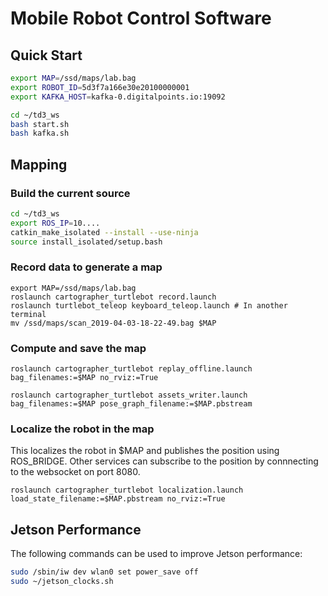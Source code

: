 # Mobile Robot Control Software

## Quick Start

```sh
export MAP=/ssd/maps/lab.bag
export ROBOT_ID=5d3f7a166e30e20100000001
export KAFKA_HOST=kafka-0.digitalpoints.io:19092

cd ~/td3_ws
bash start.sh
bash kafka.sh
```

## Mapping

### Build the current source
```sh
cd ~/td3_ws
export ROS_IP=10....
catkin_make_isolated --install --use-ninja
source install_isolated/setup.bash
```

### Record data to generate a map 
```
export MAP=/ssd/maps/lab.bag
roslaunch cartographer_turtlebot record.launch
roslaunch turtlebot_teleop keyboard_teleop.launch # In another terminal
mv /ssd/maps/scan_2019-04-03-18-22-49.bag $MAP
```

### Compute and save the map
```
roslaunch cartographer_turtlebot replay_offline.launch bag_filenames:=$MAP no_rviz:=True

roslaunch cartographer_turtlebot assets_writer.launch bag_filenames:=$MAP pose_graph_filename:=$MAP.pbstream
```

### Localize the robot in the map
This localizes the robot in $MAP and publishes the position using ROS_BRIDGE.
Other services can subscribe to the position by connnecting to the websocket on port 8080.
```
roslaunch cartographer_turtlebot localization.launch load_state_filename:=$MAP.pbstream no_rviz:=True
```

## Jetson Performance
The following commands can be used to improve Jetson performance:
```sh
sudo /sbin/iw dev wlan0 set power_save off
sudo ~/jetson_clocks.sh
```
